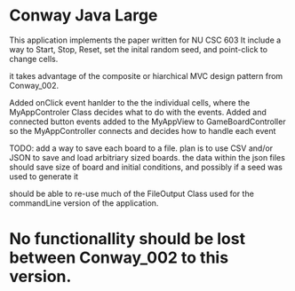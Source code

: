 # Conway Java Large 
This application implements the paper written for NU CSC 603
It include a way to Start, Stop, Reset, set the inital random seed, and point-click to change cells. 

it takes advantage of the composite or hiarchical MVC design pattern from Conway_002. 

Added onClick event hanlder to the the individual cells, where the MyAppControler Class decides what to do with the events. 
Added and connected button events added to the MyAppView to GameBoardController so the MyAppController connects and decides how to handle each event

TODO: add a way to save each board to a file.
plan is to use CSV and/or JSON to save and load arbitriary sized boards. 
the data within the json files should save size of board and initial conditions, and possibly if a seed was used to generate it

should be able to re-use much of the FileOutput Class used for the commandLine version of the application. 

# No functionallity should be lost between Conway_002 to this version. 
